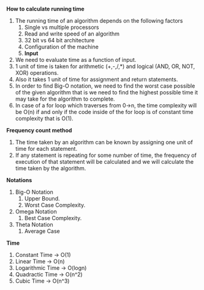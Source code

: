 **How to calculate running time**

1. The running time of an algorithm depends on the following factors
   1. Single vs multiple processors
   2. Read and write speed of an algorithm
   3. 32 bit vs 64 bit architecture
   4. Configuration of the machine
   5. **Input**
2. We need to evaluate time as a function of input.
3. 1 unit of time is taken for arithmetic (+,-,/,*) and logical (AND, OR, NOT, XOR) operations.
4. Also it takes 1 unit of time for assignment and return statements.
5. In order to find Big-O notation, we need to find the worst case possible of the given algorithm that is we need to find the highest possible time it may take for the algorithm to complete.
6. In case of a for loop which traverses from 0->n, the time complexity will be O(n) if and only if the code inside of the for loop is of constant time complexity that is O(1).

**Frequency count method**
1. The time taken by an algorithm can be known by assigning one unit of time for each statement.
2. If any statement is repeating for some number of time, the frequency of execution of that statement will be calculated and we will calculate the time taken by the algorithm.


**Notations**
1. Big-O Notation
   1. Upper Bound.
   2. Worst Case Complexity.
2. Omega Notation
   1. Best Case Complexity.
3. Theta Notation
   1. Average Case

**Time**
1. Constant Time -> O(1)
2. Linear Time -> O(n)
3. Logarithmic Time -> O(logn)
4. Quadractic Time -> O(n^2)
5. Cubic Time -> O(n^3)